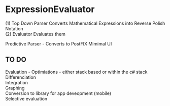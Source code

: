 # ExpressionEvaluator
(1) Top  Down Parser Converts Mathematical Expressions into Reverse Polish Notation
<br/>
(2) Evaluator Evaluates them


Predictive Parser - Converts to PostFIX
Mimimal UI

TO DO
-----

Evaluation - Optimiations - either stack based or within the c# stack
<br/>
Differenciation
<br/>
Integration
<br/>
Graphing
<br/>
Conversion to library for app deveopment (mobile)
<br/>
Selective evaluation


